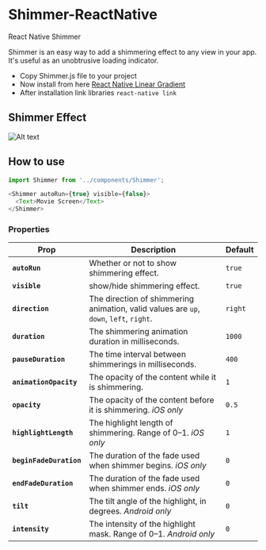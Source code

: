 # Shimmer-ReactNative
React Native Shimmer


Shimmer is an easy way to add a shimmering effect to any view in your app. It's useful as an unobtrusive loading indicator.

  - Copy Shimmer.js file to your project
  - Now install from here [React Native Linear Gradient](https://github.com/react-native-community/react-native-linear-gradient) 
  - After installation link libraries `react-native link`

## Shimmer Effect
![Alt text](shimmer1.gif "https://github.com/facebook/Shimmer")
 
## How to use

```js
import Shimmer from '../components/Shimmer';

<Shimmer autoRun={true} visible={false}>
  <Text>Movie Screen</Text>
</Shimmer>
```

### Properties

| Prop | Description | Default |
|------|-------------|---------|
|**`autoRun`**|Whether or not to show shimmering effect. |`true`|
|**`visible`**|show/hide shimmering effect. |`true`|
|**`direction`**|The direction of shimmering animation, valid values are `up`, `down`, `left`, `right`. |`right`|
|**`duration`**|The shimmering animation duration in milliseconds.|`1000`|
|**`pauseDuration`**|The time interval between shimmerings in milliseconds. |`400`|
|**`animationOpacity`**|The opacity of the content while it is shimmering. |`1`|
|**`opacity`**|The opacity of the content before it is shimmering. *iOS only*|`0.5`|
|**`highlightLength`**|The highlight length of shimmering. Range of 0–1. *iOS only*|`1`|
|**`beginFadeDuration`**|The duration of the fade used when shimmer begins. *iOS only*|`0`|
|**`endFadeDuration`**|The duration of the fade used when shimmer ends. *iOS only*|`0`|
|**`tilt`**|The tilt angle of the highlight, in degrees. *Android only*|`0`|
|**`intensity`**|The intensity of the highlight mask. Range of 0–1. *Android only*|`0`|
